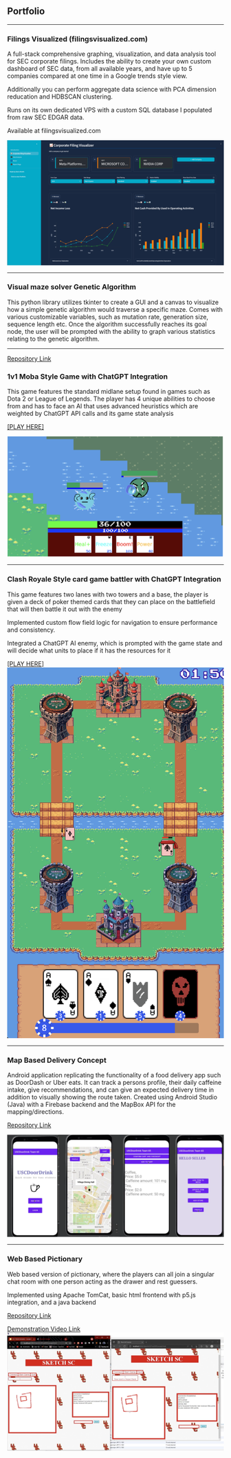## Portfolio

---

### Filings Visualized (filingsvisualized.com)

A full-stack comprehensive graphing, visualization, and data analysis tool for SEC corporate filings. Includes the ability to create your own custom dashboard of SEC data, from all available years, and have up to 5 companies compared at one time in a Google trends style view. 

Additionally you can perform aggregate data science with PCA dimension reducation and HDBSCAN clustering.

Runs on its own dedicated VPS with a custom SQL database I populated from raw SEC EDGAR data. 

Available at filingsvisualized.com

<img src="images/filingsvisualized.png"/>

---

### Visual maze solver Genetic Algorithm 

This python library utilizes tkinter to create a GUI and a canvas to visualize how a simple genetic algorithm would traverse a specific maze. Comes with various customizable variables, such as mutation rate, generation size, sequence length etc. Once the algorithm successfully reaches its goal node, the user will be prompted with the ability to graph various statistics relating to the genetic algorithm.

---

<a href="https://github.com/DenisMistrikUSC/PythonGeneticAlgorithmMaze">Repository Link</a> 

### 1v1 Moba Style Game with ChatGPT Integration

This game features the standard midlane setup found in games such as Dota 2 or League of Legends.
The player has 4 unique abilities to choose from and has to face an AI that uses advanced heuristics which 
are weighted by ChatGPT API calls and its game state analysis

<a href="https://mistrik.itch.io/mobagpt">[PLAY HERE]</a>

<img src="images/moba.png"/>

---

### Clash Royale Style card game battler with ChatGPT Integration

This game features two lanes with two towers and a base, the player is given a deck of poker themed cards that they 
can place on the battlefield that will then battle it out with the enemy

Implemented custom flow field logic for navigation to ensure performance and consistency.

Integrated a ChatGPT AI enemy, which is prompted with the game state and will decide what units to place if it has the resources for it

<a href="https://mistrik.itch.io/card-battler-with-chatgpt-enemy">[PLAY HERE]</a>
<img src="images/cardbattler.png"/>

---

### Map Based Delivery Concept

Android application replicating the functionality of a food delivery app such as DoorDash or Uber eats. It can track a persons profile, their daily caffeine intake, give recommendations, and can give an expected delivery time in addition to visually showing the route taken. Created using Android Studio (Java) with a Firebase backend and the MapBox API for the mapping/directions.

<a href="https://github.com/DenisMistrikUSC/MapBasedDeliveryApp">Repository Link</a> 

<img src="images/mapdelivery.png"/>

---

### Web Based Pictionary

Web based version of pictionary, where the players can all join a singular chat room with one person acting as the
drawer and rest guessers. 

Implemented using Apache TomCat, basic html frontend with p5.js integration, and a java backend

<a href="https://github.com/DenisMistrikUSC/Personal/tree/main/SketchSC">Repository Link</a> 

<a href="https://drive.google.com/file/d/1nUVJBlB4Cgj1-LECoIpvSNTAdJpHIf1b/view?usp=sharing">Demonstration Video Link</a> 
<img src="images/pictionary.png"/>
